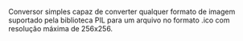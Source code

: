 Conversor simples capaz de converter qualquer formato de imagem suportado pela biblioteca PIL para um arquivo no formato .ico com resolução máxima de 256x256.